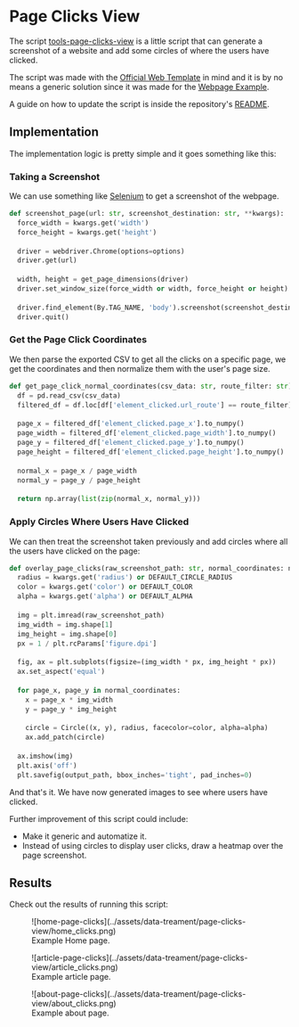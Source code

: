 # Page Clicks View

The script [tools-page-clicks-view](https://github.com/freenalytics/tools-page-clicks-view) is a little script that can generate
a screenshot of a website and add some circles of where the users have clicked.

The script was made with the [Official Web Template](../official-templates/web-template.md) in mind and it is by no means a generic
solution since it was made for the [Webpage Example](../examples/webpage-example.md).

A guide on how to update the script is inside the repository's [README](https://github.com/freenalytics/tools-page-clicks-view#readme).

## Implementation

The implementation logic is pretty simple and it goes something like this:

### Taking a Screenshot

We can use something like [Selenium](https://www.selenium.dev/) to get a screenshot of the webpage.

```py
def screenshot_page(url: str, screenshot_destination: str, **kwargs):
  force_width = kwargs.get('width')
  force_height = kwargs.get('height')

  driver = webdriver.Chrome(options=options)
  driver.get(url)

  width, height = get_page_dimensions(driver)
  driver.set_window_size(force_width or width, force_height or height)
  
  driver.find_element(By.TAG_NAME, 'body').screenshot(screenshot_destination)
  driver.quit()
```

### Get the Page Click Coordinates

We then parse the exported CSV to get all the clicks on a specific page, we get the coordinates and then normalize them
with the user's page size.

```py
def get_page_click_normal_coordinates(csv_data: str, route_filter: str) -> np.array:
  df = pd.read_csv(csv_data)
  filtered_df = df.loc[df['element_clicked.url_route'] == route_filter]

  page_x = filtered_df['element_clicked.page_x'].to_numpy()
  page_width = filtered_df['element_clicked.page_width'].to_numpy()
  page_y = filtered_df['element_clicked.page_y'].to_numpy()
  page_height = filtered_df['element_clicked.page_height'].to_numpy()

  normal_x = page_x / page_width
  normal_y = page_y / page_height

  return np.array(list(zip(normal_x, normal_y)))
```

### Apply Circles Where Users Have Clicked

We can then treat the screenshot taken previously and add circles where all the users have clicked on the page:

```py
def overlay_page_clicks(raw_screenshot_path: str, normal_coordinates: np.array, output_path: str, **kwargs):
  radius = kwargs.get('radius') or DEFAULT_CIRCLE_RADIUS
  color = kwargs.get('color') or DEFAULT_COLOR
  alpha = kwargs.get('alpha') or DEFAULT_ALPHA

  img = plt.imread(raw_screenshot_path)
  img_width = img.shape[1]
  img_height = img.shape[0]
  px = 1 / plt.rcParams['figure.dpi']

  fig, ax = plt.subplots(figsize=(img_width * px, img_height * px))
  ax.set_aspect('equal')

  for page_x, page_y in normal_coordinates:
    x = page_x * img_width
    y = page_y * img_height

    circle = Circle((x, y), radius, facecolor=color, alpha=alpha)
    ax.add_patch(circle)

  ax.imshow(img)
  plt.axis('off')
  plt.savefig(output_path, bbox_inches='tight', pad_inches=0)
```

And that's it. We have now generated images to see where users have clicked.

Further improvement of this script could include:

* Make it generic and automatize it.
* Instead of using circles to display user clicks, draw a heatmap over the page screenshot.

## Results

Check out the results of running this script:

<figure markdown>
  ![home-page-clicks](../assets/data-treament/page-clicks-view/home_clicks.png)
  <figcaption>Example Home page.</figcaption>
</figure>

<figure markdown>
  ![article-page-clicks](../assets/data-treament/page-clicks-view/article_clicks.png)
  <figcaption>Example article page.</figcaption>
</figure>

<figure markdown>
  ![about-page-clicks](../assets/data-treament/page-clicks-view/about_clicks.png)
  <figcaption>Example about page.</figcaption>
</figure>
